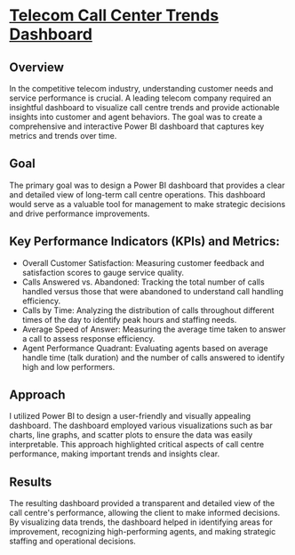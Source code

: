 <h1><a href="https://github.com/YelyzavetaBen/Project7/blob/main/PwC.pbix">Telecom Call Center Trends Dashboard</a></h1>
<h2>Overview</h2>
In the competitive telecom industry, understanding customer needs and service performance is crucial. A leading telecom company required an insightful dashboard to visualize call centre trends and provide actionable insights into customer and agent behaviors. The goal was to create a comprehensive and interactive Power BI dashboard that captures key metrics and trends over time.


<h2>Goal</h2>
The primary goal was to design a Power BI dashboard that provides a clear and detailed view of long-term call centre operations. This dashboard would serve as a valuable tool for management to make strategic decisions and drive performance improvements.


<h2>Key Performance Indicators (KPIs) and Metrics:</h2>

- Overall Customer Satisfaction: Measuring customer feedback and satisfaction scores to gauge service quality.
- Calls Answered vs. Abandoned: Tracking the total number of calls handled versus those that were abandoned to understand call handling efficiency.
- Calls by Time: Analyzing the distribution of calls throughout different times of the day to identify peak hours and staffing needs.
- Average Speed of Answer: Measuring the average time taken to answer a call to assess response efficiency.
- Agent Performance Quadrant: Evaluating agents based on average handle time (talk duration) and the number of calls answered to identify high and low performers.

<h2>Approach</h2>
I utilized Power BI to design a user-friendly and visually appealing dashboard. The dashboard employed various visualizations such as bar charts, line graphs, and scatter plots to ensure the data was easily interpretable. This approach highlighted critical aspects of call centre performance, making important trends and insights clear.


<h2>Results</h2>
The resulting dashboard provided a transparent and detailed view of the call centre's performance, allowing the client to make informed decisions. By visualizing data trends, the dashboard helped in identifying areas for improvement, recognizing high-performing agents, and making strategic staffing and operational decisions.
